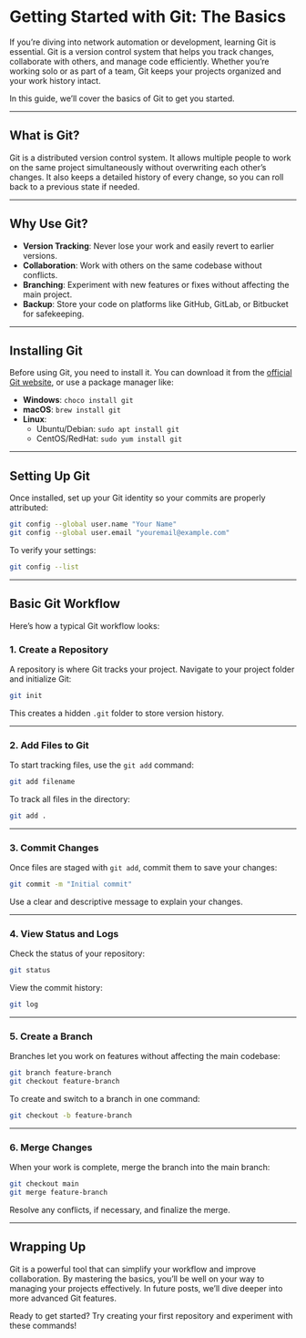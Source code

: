 # Getting Started with Git: The Basics

If you’re diving into network automation or development, learning Git is essential. Git is a version control system that helps you track changes, collaborate with others, and manage code efficiently. Whether you’re working solo or as part of a team, Git keeps your projects organized and your work history intact.

In this guide, we’ll cover the basics of Git to get you started.

---

## What is Git?

Git is a distributed version control system. It allows multiple people to work on the same project simultaneously without overwriting each other’s changes. It also keeps a detailed history of every change, so you can roll back to a previous state if needed.

---

## Why Use Git?

- **Version Tracking**: Never lose your work and easily revert to earlier versions.
- **Collaboration**: Work with others on the same codebase without conflicts.
- **Branching**: Experiment with new features or fixes without affecting the main project.
- **Backup**: Store your code on platforms like GitHub, GitLab, or Bitbucket for safekeeping.

---

## Installing Git

Before using Git, you need to install it. You can download it from the [official Git website](https://git-scm.com/), or use a package manager like:

- **Windows**: `choco install git`
- **macOS**: `brew install git`
- **Linux**: 
  - Ubuntu/Debian: `sudo apt install git`
  - CentOS/RedHat: `sudo yum install git`

---

## Setting Up Git

Once installed, set up your Git identity so your commits are properly attributed:

```bash
git config --global user.name "Your Name"
git config --global user.email "youremail@example.com"
```

To verify your settings:

```bash
git config --list
```

---

## Basic Git Workflow

Here’s how a typical Git workflow looks:

### 1. Create a Repository

A repository is where Git tracks your project. Navigate to your project folder and initialize Git:

```bash
git init
```

This creates a hidden `.git` folder to store version history.

---

### 2. Add Files to Git

To start tracking files, use the `git add` command:

```bash
git add filename
```

To track all files in the directory:

```bash
git add .
```

---

### 3. Commit Changes

Once files are staged with `git add`, commit them to save your changes:

```bash
git commit -m "Initial commit"
```

Use a clear and descriptive message to explain your changes.

---

### 4. View Status and Logs

Check the status of your repository:

```bash
git status
```

View the commit history:

```bash
git log
```

---

### 5. Create a Branch

Branches let you work on features without affecting the main codebase:

```bash
git branch feature-branch
git checkout feature-branch
```

To create and switch to a branch in one command:

```bash
git checkout -b feature-branch
```

---

### 6. Merge Changes

When your work is complete, merge the branch into the main branch:

```bash
git checkout main
git merge feature-branch
```

Resolve any conflicts, if necessary, and finalize the merge.

---

## Wrapping Up

Git is a powerful tool that can simplify your workflow and improve collaboration. By mastering the basics, you’ll be well on your way to managing your projects effectively. In future posts, we’ll dive deeper into more advanced Git features.

Ready to get started? Try creating your first repository and experiment with these commands!
